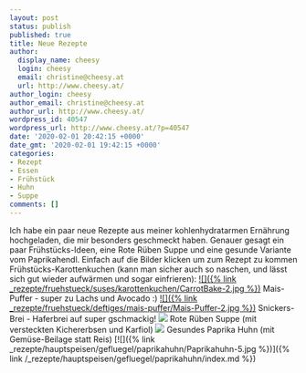 ```yaml
---
layout: post
status: publish
published: true
title: Neue Rezepte
author:
  display_name: cheesy
  login: cheesy
  email: christine@cheesy.at
  url: http://www.cheesy.at/
author_login: cheesy
author_email: christine@cheesy.at
author_url: http://www.cheesy.at/
wordpress_id: 40547
wordpress_url: http://www.cheesy.at/?p=40547
date: '2020-02-01 20:42:15 +0000'
date_gmt: '2020-02-01 19:42:15 +0000'
categories:
- Rezept
- Essen
- Frühstück
- Huhn
- Suppe
comments: []
---
```

Ich habe ein paar neue Rezepte aus meiner kohlenhydratarmen Ernährung hochgeladen, die mir besonders geschmeckt haben. Genauer gesagt ein paar Frühstücks-Ideen, eine Rote Rüben Suppe und eine gesunde Variante vom Paprikahendl. Einfach auf die Bilder klicken um zum Rezept zu kommen
Frühstücks-Karottenkuchen (kann man sicher auch so naschen, und lässt sich gut wieder aufwärmen und sogar einfrieren):
[![]({% link _rezepte/fruehstueck/suses/karottenkuchen/CarrotBake-2.jpg %})](http://www.cheesy.at/rezepte/beilagen-und-sonstiges/fruehstueck/karottenkuchen/)
Mais-Puffer - super zu Lachs und Avocado :)
[![]({% link _rezepte/fruehstueck/deftiges/mais-puffer/Mais-Puffer-2.jpg %})](http://www.cheesy.at/rezepte/beilagen-und-sonstiges/fruehstueck/mais-puffer/)
Snickers-Brei - Haferbrei auf super gschmackig!
[![](http://www.cheesy.at/wp-content/uploads/Snickers-Brei-1.jpg)](http://www.cheesy.at/rezepte/beilagen-und-sonstiges/fruehstueck/snickers-brei/)
Rote Rüben Suppe (mit versteckten Kichererbsen und Karfiol)
[![](http://www.cheesy.at/wp-content/uploads/Rote-Rüben-Suppe-4.jpg)](http://www.cheesy.at/rezepte/vorspeisen-und-suppen/suppen/rote-rubensuppe/)
Gesundes Paprika Huhn (mit Gemüse-Beilage statt Reis)
[![]({% link _rezepte/hauptspeisen/gefluegel/paprikahuhn/Paprikahuhn-5.jpg %})]({% link /_rezepte/hauptspeisen/gefluegel/paprikahuhn/index.md %})
